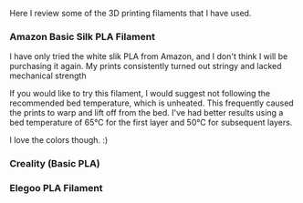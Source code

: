 Here I review some of the 3D printing filaments that I have used.

### Amazon Basic Silk PLA Filament
I have only tried the white slik PLA from Amazon, and I don't think I will be purchasing it again. My prints consistently turned out stringy and lacked mechanical strength

If you would like to try this filament, I would suggest not following the recommended bed temperature, which is unheated. This frequently caused the prints to warp and lift off from the bed. I've had better results using a bed temperature of 65°C for the first layer and 50°C for subsequent layers.

I love the colors though. :)

### Creality (Basic PLA)

### Elegoo PLA Filament
